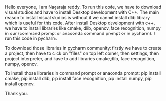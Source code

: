 Hello everyone, I am Nagaraja reddy. To run this code, we have to download visual studios and have to install Desktop development with C++. The main reason to install visual studios is without it we cannot install dlib library which is useful for this code. After install Desktop development with c++, we have to install libraries like cmake, dlib, opencv, face recognition, numpy in our (command prompt or anaconda command prompt or in pycharm). I run this code in pycharm.

To download those libraries in pycharm community: firstly we have to create a project, then have to click on "files" on top left corner, then settings, then project interpreter, and have to add libraries cmake,dlib, face recognition, numpy, opencv.

To install those libraries in command prompt or anaconda prompt: pip install cmake, pip install dlib, pip install face recognition, pip install numpy, pip install opencv.

Thank you.
